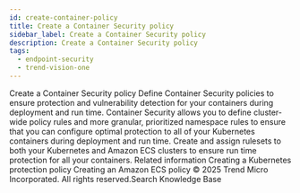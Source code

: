 ```yaml
---
id: create-container-policy
title: Create a Container Security policy
sidebar_label: Create a Container Security policy
description: Create a Container Security policy
tags:
  - endpoint-security
  - trend-vision-one
---
```


 Create a Container Security policy Define Container Security policies to ensure protection and vulnerability detection for your containers during deployment and run time. Container Security allows you to define cluster-wide policy rules and more granular, prioritized namespace rules to ensure that you can configure optimal protection to all of your Kubernetes containers during deployment and run time. Create and assign rulesets to both your Kubernetes and Amazon ECS clusters to ensure run time protection for all your containers. Related information Creating a Kubernetes protection policy Creating an Amazon ECS policy © 2025 Trend Micro Incorporated. All rights reserved.Search Knowledge Base